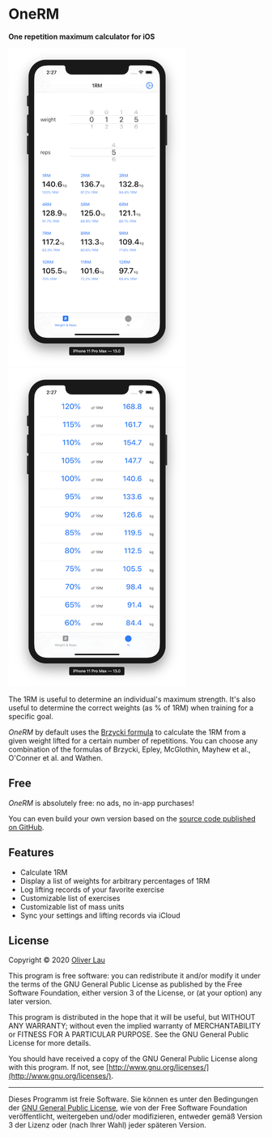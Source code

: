 #  OneRM

__One repetition maximum calculator for iOS__

![Main screen](1rm-main.png) ![Percentages screen](percentages.png)

The 1RM is useful to determine an individual's maximum strength. It's also useful to determine the correct weights (as % of 1RM) when training for a specific goal. 

_OneRM_ by default uses the [Brzycki formula](https://en.wikipedia.org/wiki/One-repetition_maximum#Brzycki) to calculate the 1RM from a given weight lifted for a certain number of repetitions. You can choose any combination of the formulas of Brzycki, Epley, McGlothin, Mayhew et al., O'Conner et al. and Wathen. 


## Free

_OneRM_ is absolutely free: no ads, no in-app purchases! 

You can even build your own version based on the [source code published on GitHub](https://github.com/ola-ct/1RM).

## Features

 - Calculate 1RM
 - Display a list of weights for arbitrary percentages of 1RM
 - Log lifting records of your favorite exercise
 - Customizable list of exercises
 - Customizable list of mass units
 - Sync your settings and lifting records via iCloud

## License

Copyright &copy; 2020 [Oliver Lau](mailto:oliver@ersatzworld.net)

This program is free software: you can redistribute it and/or modify it under the terms of the GNU General Public License as published by the Free Software Foundation, either version 3 of the License, or (at your option) any later version.

This program is distributed in the hope that it will be useful, but WITHOUT ANY WARRANTY; without even the implied warranty of MERCHANTABILITY or FITNESS FOR A PARTICULAR PURPOSE.  See the GNU General Public License for more details.

You should have received a copy of the GNU General Public License along with this program. If not, see [http://www.gnu.org/licenses/](http://www.gnu.org/licenses/).

---

Dieses Programm ist freie Software. Sie können es unter den Bedingungen der [GNU General Public License](http://www.gnu.org/licenses/gpl-3.0), wie von der Free Software Foundation veröffentlicht, weitergeben und/oder modifizieren, entweder gemäß Version 3 der Lizenz oder (nach Ihrer Wahl) jeder späteren Version.


